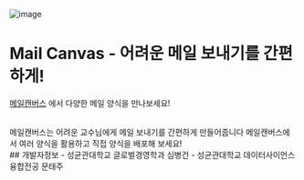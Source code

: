 ![image](https://github.com/user-attachments/assets/a3a268e1-28ac-46cb-8d94-b4d768536fce)

# Mail Canvas - 어려운 메일 보내기를 간편하게!
[메일캔버스](https://mail-canvas.vercel.app/) 에서 다양한 메일 양식을 만나보세요!

<br />
메일캔버스는 어려운 교수님에게 메일 보내기를 간편하게 만들어줍니다
메일캔버스에서 여러 양식을 활용하고 직접 양식을 배포해 보세요!

<br/>
## 개발자정보
- 성균관대학교 글로벌경영학과 심병건
- 성균관대학교 데이터사이언스융합전공 문태주
